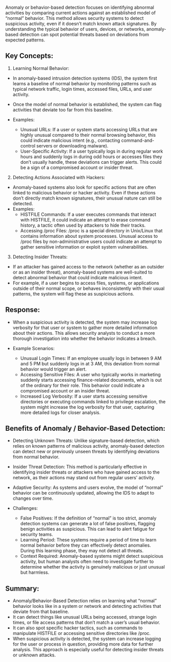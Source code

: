Anomaly or behavior-based detection focuses on identifying abnormal activities by comparing current actions against an established model of “normal” behavior. This method allows security systems to detect suspicious activity, even if it doesn’t match known attack signatures. By understanding the typical behavior of users, devices, or networks, anomaly-based detection can spot potential threats based on deviations from expected patterns.

## Key Concepts:
1. Learning Normal Behavior:
  - In anomaly-based intrusion detection systems (IDS), the system first learns a baseline of normal behavior by monitoring patterns such as typical network traffic, login times, accessed files, URLs, and user activity.
  - Once the model of normal behavior is established, the system can flag activities that deviate too far from this baseline.

  - Examples:
    - Unusual URLs: If a user or system starts accessing URLs that are highly unusual compared to their normal browsing behavior, this could indicate malicious intent (e.g., contacting command-and-control servers or downloading malware).
    - User-Specific Activity: If a user typically logs in during regular work hours and suddenly logs in during odd hours or accesses files they don’t usually handle, these deviations can trigger alerts. This could be a sign of a compromised account or insider threat.

2. Detecting Actions Associated with Hackers:
  - Anomaly-based systems also look for specific actions that are often linked to malicious behavior or hacker activity. Even if these actions don’t directly match known signatures, their unusual nature can still be detected.
  - Examples:
    - HISTFILE Commands: If a user executes commands that interact with HISTFILE, it could indicate an attempt to erase command history, a tactic often used by attackers to hide their tracks.
    - Accessing /proc Files: /proc is a special directory in Unix/Linux that contains information about system processes. Unusual access to /proc files by non-administrative users could indicate an attempt to gather sensitive information or exploit system vulnerabilities.

3. Detecting Insider Threats:
  - If an attacker has gained access to the network (whether as an outsider or as an insider threat), anomaly-based systems are well-suited to detect abnormal behavior that could indicate malicious intent.
  - For example, if a user begins to access files, systems, or applications outside of their normal scope, or behaves inconsistently with their usual patterns, the system will flag these as suspicious actions.

## Response:
  - When a suspicious activity is detected, the system may increase log verbosity for that user or system to gather more detailed information about their actions. This allows security analysts to conduct a more thorough investigation into whether the behavior indicates a breach.

  - Example Scenarios:
    - Unusual Login Times: If an employee usually logs in between 9 AM and 5 PM but suddenly logs in at 3 AM, this deviation from normal behavior would trigger an alert.
    - Accessing Sensitive Files: A user who typically works in marketing suddenly starts accessing finance-related documents, which is out of the ordinary for their role. This behavior could indicate a compromised account or an insider threat.
    - Increased Log Verbosity: If a user starts accessing sensitive directories or executing commands linked to privilege escalation, the system might increase the log verbosity for that user, capturing more detailed logs for closer analysis.

## Benefits of Anomaly / Behavior-Based Detection:
  - Detecting Unknown Threats: Unlike signature-based detection, which relies on known patterns of malicious activity, anomaly-based detection can detect new or previously unseen threats by identifying deviations from normal behavior.
  - Insider Threat Detection: This method is particularly effective in identifying insider threats or attackers who have gained access to the network, as their actions may stand out from regular users’ activity.
  - Adaptive Security: As systems and users evolve, the model of “normal” behavior can be continuously updated, allowing the IDS to adapt to changes over time.

  - Challenges:
    - False Positives: If the definition of “normal” is too strict, anomaly detection systems can generate a lot of false positives, flagging benign activities as suspicious. This can lead to alert fatigue for security teams.
    - Learning Period: These systems require a period of time to learn normal behavior before they can effectively detect anomalies. During this learning phase, they may not detect all threats.
    - Context Required: Anomaly-based systems might detect suspicious activity, but human analysts often need to investigate further to determine whether the activity is genuinely malicious or just unusual but harmless.

## Summary:
  - Anomaly/Behavior-Based Detection relies on learning what “normal” behavior looks like in a system or network and detecting activities that deviate from that baseline.
  - It can detect things like unusual URLs being accessed, strange login times, or file access patterns that don’t match a user’s usual behavior.
  - It can also spot specific hacker tactics, such as commands to manipulate HISTFILE or accessing sensitive directories like /proc.
  - When suspicious activity is detected, the system can increase logging for the user or process in question, providing more data for further analysis. This approach is especially useful for detecting insider threats or unknown attacks.